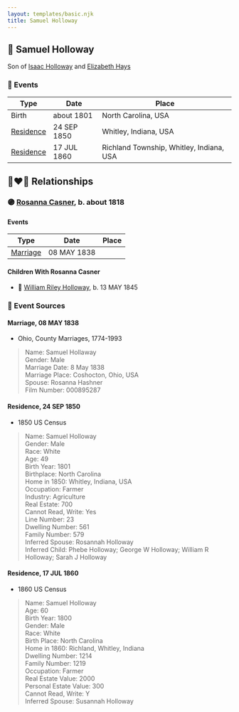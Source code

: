 ```yaml
---
layout: templates/basic.njk
title: Samuel Holloway
---
```

## 🔵 Samuel Holloway

Son of [Isaac Holloway](/people/9/9759504) and [Elizabeth Hays](/people/8/83876909)

### 📆 Events

Type | Date | Place
------ | ------ | ------
Birth | about 1801 | North Carolina, USA
[Residence](#event-event-0) | 24 SEP 1850 | Whitley, Indiana, USA
[Residence](#event-event-1) | 17 JUL 1860 | Richland Township, Whitley, Indiana, USA

## 👩‍❤️‍👨 Relationships

### 🟣 [Rosanna Casner](/people/1/11187132), b. about 1818

#### Events

Type | Date | Place
------ | ------ | ------
[Marriage](#event-family-0-event-0) | 08 MAY 1838 |
#### Children With Rosanna Casner
* 🔵 [William Riley Holloway](/people/9/90949012), b. 13 MAY 1845
### 📰 Event Sources

#### <a id="event-family-0-event-0"></a> Marriage, 08 MAY 1838
* Ohio, County Marriages, 1774-1993
>   
  > Name: Samuel Hollaway  
  > Gender: Male  
  > Marriage Date: 8 May 1838  
  > Marriage Place: Coshocton, Ohio, USA  
  > Spouse: Rosanna Hashner  
  > Film Number: 000895287

#### <a id="event-event-0"></a> Residence, 24 SEP 1850
* 1850 US Census
>   
  > Name: Samuel Holloway  
  > Gender: Male  
  > Race: White  
  > Age: 49  
  > Birth Year: 1801  
  > Birthplace: North Carolina  
  > Home in 1850: Whitley, Indiana, USA  
  > Occupation: Farmer  
  > Industry: Agriculture  
  > Real Estate: 700  
  > Cannot Read, Write: Yes  
  > Line Number: 23  
  > Dwelling Number: 561  
  > Family Number: 579  
  > Inferred Spouse: Rosannah Holloway  
  > Inferred Child: Phebe Holloway; George W Holloway; William R Holloway; Sarah J Holloway

#### <a id="event-event-1"></a> Residence, 17 JUL 1860
* 1860 US Census
>   
  > Name: Samuel Holloway  
  > Age: 60  
  > Birth Year: 1800  
  > Gender: Male  
  > Race: White  
  > Birth Place: North Carolina  
  > Home in 1860: Richland, Whitley, Indiana  
  > Dwelling Number: 1214  
  > Family Number: 1219  
  > Occupation: Farmer  
  > Real Estate Value: 2000  
  > Personal Estate Value: 300  
  > Cannot Read, Write: Y  
  > Inferred Spouse: Susannah Holloway
